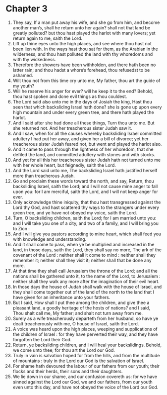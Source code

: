 # Chapter 3

1. They say, If a man put away his wife, and she go from him, and become another man’s, shall he return unto her again? shall not that land be greatly polluted? but thou hast played the harlot with many lovers; yet return again to me, saith the Lord.
2. Lift up thine eyes unto the high places, and see where thou hast not been lien with. In the ways hast thou sat for them, as the Arabian in the wilderness; and thou hast polluted the land with thy whoredoms and with thy wickedness.
3. Therefore the showers have been withholden, and there hath been no latter rain; and thou hadst a whore’s forehead, thou refusedst to be ashamed.
4. Wilt thou not from this time cry unto me, My father, thou art the guide of my youth?
5. Will he reserve his anger for ever? will he keep it to the end? Behold, thou hast spoken and done evil things as thou couldest.
6. The Lord said also unto me in the days of Josiah the king, Hast thou seen that which backsliding Israel hath done? she is gone up upon every high mountain and under every green tree, and there hath played the harlot.
7. And I said after she had done all these things, Turn thou unto me. But she returned not. And her treacherous sister Judah saw it.
8. And I saw, when for all the causes whereby backsliding Israel committed adultery I had put her away, and given her a bill of divorce; yet her treacherous sister Judah feared not, but went and played the harlot also.
9. And it came to pass through the lightness of her whoredom, that she defiled the land, and committed adultery with stones and with stocks.
10. And yet for all this her treacherous sister Judah hath not turned unto me with her whole heart, but feignedly, saith the Lord.
11. And the Lord said unto me, The backsliding Israel hath justified herself more than treacherous Judah.
12. Go and proclaim these words toward the north, and say, Return, thou backsliding Israel, saith the Lord; and I will not cause mine anger to fall upon you: for I am merciful, saith the Lord, and I will not keep anger for ever.
13. Only acknowledge thine iniquity, that thou hast transgressed against the Lord thy God, and hast scattered thy ways to the strangers under every green tree, and ye have not obeyed my voice, saith the Lord.
14. Turn, O backsliding children, saith the Lord; for I am married unto you: and I will take you one of a city, and two of a family, and I will bring you to Zion :
15. And I will give you pastors according to mine heart, which shall feed you with knowledge and understanding.
16. And it shall come to pass, when ye be multiplied and increased in the land, in those days, saith the Lord, they shall say no more, The ark of the covenant of the Lord : neither shall it come to mind : neither shall they remember it; neither shall they visit it; neither shall that be done any more.
17. At that time they shall call Jerusalem the throne of the Lord; and all the nations shall be gathered unto it, to the name of the Lord, to Jerusalem : neither shall they walk any more after the imagination of their evil heart.
18. In those days the house of Judah shall walk with the house of Israel, and they shall come together out of the land of the north to the land that I have given for an inheritance unto your fathers.
19. But I said, How shall I put thee among the children, and give thee a pleasant land, a goodly heritage of the hosts of nations? and I said, Thou shalt call me, My father; and shalt not turn away from me.
20. Surely as a wife treacherously departeth from her husband, so have ye dealt treacherously with me, O house of Israel, saith the Lord.
21. A voice was heard upon the high places, weeping and supplications of the children of Israel : for they have perverted their way, and they have forgotten the Lord their God.
22. Return, ye backsliding children, and I will heal your backslidings. Behold, we come unto thee; for thou art the Lord our God.
23. Truly in vain is salvation hoped for from the hills, and from the multitude of mountains : truly in the Lord our God is the salvation of Israel.
24. For shame hath devoured the labour of our fathers from our youth; their flocks and their herds, their sons and their daughters.
25. We lie down in our shame, and our confusion covereth us: for we have sinned against the Lord our God, we and our fathers, from our youth even unto this day, and have not obeyed the voice of the Lord our God.

